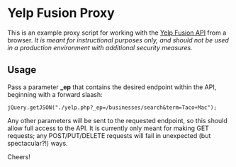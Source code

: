 # Yelp Fusion Proxy

This is an example proxy script for working with the 
[Yelp Fusion API](https://www.yelp.com/developers/documentation/v3/get_started) from a browser. _It is meant 
for instructional purposes only, and should not be used in a production environment with additional security measures._


## Usage

Pass a parameter **_ep** that contains the desired endpoint within the API, beginning with a forward slaash:
```$javascript
jQuery.getJSON("./yelp.php?_ep=/businesses/search&term=Taco+Mac");
```

Any other parameters will be sent to the requested endpoint, so this should allow full access to the API. It is 
currently only meant for making GET requests; any POST/PUT/DELETE requests will fail in unexpected (but spectacular?!) 
ways.

Cheers!
